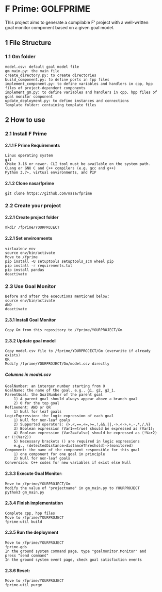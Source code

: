 # F Prime: GOLFPRIME
This project aims to generate a compilable F' project with a well-written goal monitor component based on a given goal model.
## 1 File Structure
### 1.1 Gm folder
    model.csv: default goal model file
    gm_main.py: the main file
    create_directory.py: to create directories
    build_component.py: to define ports in fpp files
    implement_component.py: to define variables and handlers in cpp, hpp files of project-dependent components
    implement_gm.py: to define variables and handlers in cpp, hpp files of goal monitor component
    update_deployment.py: to define instances and connections
    Template folder: containing template files
## 2 How to use
### 2.1 Install F Prime
#### 2.1.1 F Prime Requirements
    Linux operating system
    git
    CMake 3.16 or newer. CLI tool must be available on the system path.
    CLang or GNU C and C++ compilers (e.g. gcc and g++)
    Python 3.7+, virtual environments, and PIP
#### 2.1.2 Clone nasa/fprime
    git clone https://github.com/nasa/fprime
### 2.2 Create your project
#### 2.2.1 Create project folder
    mkdir /fprime/YOURPROJECT
#### 2.2.1 Set environments
    virtualenv env
    source env/bin/activate
    Move to /fprime
    pip install -U setuptools setuptools_scm wheel pip
    pip install -r requirements.txt
    pip install pandas
    deactivate
### 2.3 Use Goal Monitor
    Before and after the executions mentioned below:
    source env/bin/activate
    AND
    deactivate
#### 2.3.1 Install Goal Monitor
    Copy Gm from this repository to /fprime/YOURPROJECT/Gm
#### 2.3.2 Update goal model
    Copy model.csv file to /fprime/YOURPROJECT/Gm (overwrite if already exists)
    OR
    Modify /fprime/YOURPROJECT/Gm/model.csv directly
##### Columns in model.csv
    GoalNumber: an interger number starting from 0
    GoalName: the name of the goal, e.g., g1, g2, g2_1.
    ParentGoal: the GoalNumber of the parent goal
        1) A parent goal should always appear above a branch goal
        2) 0 for the top goal
    Refinement: AND or OR
        1) Null for leaf goals
    LogicExpression: the logic expression of each goal
        1) Null for non-leaf goals
        2) Supported operators: {>,<,==,<=,>=,!,&&,||,->,<->,+,-,*,/,%}
        3) Boolean expression (Var1==true) should be expressed as (Var1);
        4) Boolean expression (Var2==false) should be expressed as (!Var2) or (!(Var2))
        5) Necessary brackets () are required in logic expressions
        e.g., (detectedDistance>distanceThreshold)->(monitored)
    Component: the name of the component responsible for this goal
        1) one component for one goal in principle
        2) Null for non-leaf goals
    Conversion: C++ codes for new variables if exist else Null
#### 2.3.3 Execute Goal Monitor:
    Move to /fprime/YOURPROJECT/Gm
    Modify the value of "projectname" in gm_main.py to YOURPROJECT
    python3 gm_main.py
#### 2.3.4 Finish implementation
    Complete cpp, hpp files
    Move to /fprime/YOURPROJECT
    fprime-util build
#### 2.3.5 Run the deployment
    Move to /fprime/YOURPROJECT
    fprime-gds
    In the ground system command page, type "goalmonitor.Monitor" and press "send command"
    In the ground system event page, check goal satisfaction events
#### 2.3.6 Reset:
    Move to /fprime/YOURPROJECT
    fprime-util purge
